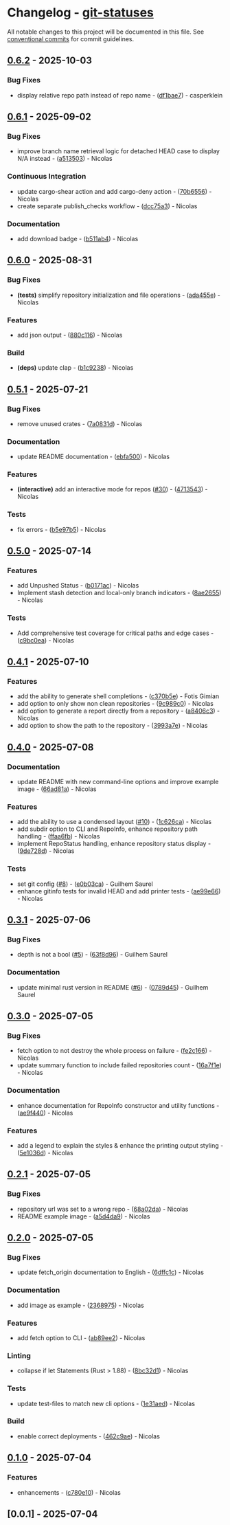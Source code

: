 # Changelog - [git-statuses](https://github.com/bircni/git-statuses)

All notable changes to this project will be documented in this file. See [conventional commits](https://www.conventionalcommits.org/) for commit guidelines.

## [0.6.2](https://github.com/bircni/git-statuses/compare/0.6.1..0.6.2) - 2025-10-03

### Bug Fixes

- display relative repo path instead of repo name - ([df1bae7](https://github.com/bircni/git-statuses/commit/df1bae753fd0361ec4ff49ea23257e7bb623572b)) - casperklein

## [0.6.1](https://github.com/bircni/git-statuses/compare/0.6.0..0.6.1) - 2025-09-02

### Bug Fixes

- improve branch name retrieval logic for detached HEAD case to display N/A instead - ([a513503](https://github.com/bircni/git-statuses/commit/a513503ab7a5ae551db377007d692a7d3c5718bc)) - Nicolas

### Continuous Integration

- update cargo-shear action and add cargo-deny action - ([70b6556](https://github.com/bircni/git-statuses/commit/70b65566e6c33de3aeefd554cf9b3b1c3012e664)) - Nicolas
- create separate publish_checks workflow - ([dcc75a3](https://github.com/bircni/git-statuses/commit/dcc75a39fce70c7edfe690331f901d0901b02bd7)) - Nicolas

### Documentation

- add download badge - ([b511ab4](https://github.com/bircni/git-statuses/commit/b511ab4a8e2d1fb3487a91813ec8a7524a1c126c)) - Nicolas

## [0.6.0](https://github.com/bircni/git-statuses/compare/0.5.1..0.6.0) - 2025-08-31

### Bug Fixes

- **(tests)** simplify repository initialization and file operations - ([ada455e](https://github.com/bircni/git-statuses/commit/ada455e68033b192eb3410a0f6bdad3356e76bd7)) - Nicolas

### Features

- add json output - ([880c116](https://github.com/bircni/git-statuses/commit/880c116c9b16a66d672fa00a0279dde8eeca666d)) - Nicolas

### Build

- **(deps)** update clap - ([b1c9238](https://github.com/bircni/git-statuses/commit/b1c9238be49fd2390119fa27d80793de307f7bab)) - Nicolas

## [0.5.1](https://github.com/bircni/git-statuses/compare/0.5.0..0.5.1) - 2025-07-21

### Bug Fixes

- remove unused crates - ([7a0831d](https://github.com/bircni/git-statuses/commit/7a0831d1f90131a68cbc23264b4cff33b1e804b4)) - Nicolas

### Documentation

- update README documentation - ([ebfa500](https://github.com/bircni/git-statuses/commit/ebfa5008495b82cfa28805334f18895dba1bf780)) - Nicolas

### Features

- **(interactive)** add an interactive mode for repos ([#30](https://github.com/bircni/git-statuses/issues/30)) - ([4713543](https://github.com/bircni/git-statuses/commit/47135430888ba26f54cf11c4056cb642b9830346)) - Nicolas

### Tests

- fix errors - ([b5e97b5](https://github.com/bircni/git-statuses/commit/b5e97b5a50b5c0a038c37b95e50eb743a801e23f)) - Nicolas

## [0.5.0](https://github.com/bircni/git-statuses/compare/0.4.1..0.5.0) - 2025-07-14

### Features

- add Unpushed Status - ([b0171ac](https://github.com/bircni/git-statuses/commit/b0171ac715b26b30a3069cc482d4d18bf551c8df)) - Nicolas
- Implement stash detection and local-only branch indicators - ([8ae2655](https://github.com/bircni/git-statuses/commit/8ae2655edda39cad056747790af22907be79b56c)) - Nicolas

### Tests

- Add comprehensive test coverage for critical paths and edge cases - ([c9bc0ea](https://github.com/bircni/git-statuses/commit/c9bc0eae4ca42176041f84d0900aabc6a462e3a6)) - Nicolas

## [0.4.1](https://github.com/bircni/git-statuses/compare/0.4.0..0.4.1) - 2025-07-10

### Features

- add the ability to generate shell completions - ([c370b5e](https://github.com/bircni/git-statuses/commit/c370b5e0c5fd2696aaa84fa3b6a9e8d5ef6a0995)) - Fotis Gimian
- add option to only show non clean repositories - ([9c989c0](https://github.com/bircni/git-statuses/commit/9c989c0b8b3b94549339b5256cdc28d7b6b8f50a)) - Nicolas
- add option to generate a report directly from a repository - ([a8406c3](https://github.com/bircni/git-statuses/commit/a8406c3acebd45aad8d42244495175dfd00cfa97)) - Nicolas
- add option to show the path to the repository - ([3993a7e](https://github.com/bircni/git-statuses/commit/3993a7eb7d5d549a94d32efe60c81a4cc05cf81e)) - Nicolas

## [0.4.0](https://github.com/bircni/git-statuses/compare/0.3.1..0.4.0) - 2025-07-08

### Documentation

- update README with new command-line options and improve example image - ([66ad81a](https://github.com/bircni/git-statuses/commit/66ad81a737652b95a2fad6095a57cecf3501d7d8)) - Nicolas

### Features

- add the ability to use a condensed layout ([#10](https://github.com/bircni/git-statuses/issues/10)) - ([1c626ca](https://github.com/bircni/git-statuses/commit/1c626ca0b423b45ffbe6db05df4fb630f1f3d843)) - Nicolas
- add subdir option to CLI and RepoInfo, enhance repository path handling - ([ffaa6fb](https://github.com/bircni/git-statuses/commit/ffaa6fbbfdff468a11c49c5c5ff0aba9f7f67d27)) - Nicolas
- implement RepoStatus handling, enhance repository status display - ([9de728d](https://github.com/bircni/git-statuses/commit/9de728d99d2f0fc76d115d0a632d9e2bdf27239b)) - Nicolas

### Tests

- set git config ([#8](https://github.com/bircni/git-statuses/issues/8)) - ([e0b03ca](https://github.com/bircni/git-statuses/commit/e0b03ca9677759b803970280c8840a44da0df8d8)) - Guilhem Saurel
- enhance gitinfo tests for invalid HEAD and add printer tests - ([ae99e66](https://github.com/bircni/git-statuses/commit/ae99e66846752dcf7f28a71b13e360bd6d2e57d1)) - Nicolas

## [0.3.1](https://github.com/bircni/git-statuses/compare/0.3.0..0.3.1) - 2025-07-06

### Bug Fixes

- depth is not a bool ([#5](https://github.com/bircni/git-statuses/issues/5)) - ([63f8d96](https://github.com/bircni/git-statuses/commit/63f8d9625feab551de4f7baf3e327b06f79b219f)) - Guilhem Saurel

### Documentation

- update minimal rust version in README ([#6](https://github.com/bircni/git-statuses/issues/6)) - ([0789d45](https://github.com/bircni/git-statuses/commit/0789d450554b7d5f30a38033f0b3a1640a68929d)) - Guilhem Saurel

## [0.3.0](https://github.com/bircni/git-statuses/compare/0.2.1..0.3.0) - 2025-07-05

### Bug Fixes

- fetch option to not destroy the whole process on failure - ([fe2c166](https://github.com/bircni/git-statuses/commit/fe2c166f74ccdb20bae0f8e146750017bcfe7f30)) - Nicolas
- update summary function to include failed repositories count - ([16a7f1e](https://github.com/bircni/git-statuses/commit/16a7f1ef8d7c4649154b1fbc78b094d60c57e307)) - Nicolas

### Documentation

- enhance documentation for RepoInfo constructor and utility functions - ([ae9f440](https://github.com/bircni/git-statuses/commit/ae9f44095dca59531abfa9bdc4257236acc026d9)) - Nicolas

### Features

- add a legend to explain the styles & enhance the printing output styling - ([5e1036d](https://github.com/bircni/git-statuses/commit/5e1036dd306066fad8ac5ab863ba01994935a985)) - Nicolas

## [0.2.1](https://github.com/bircni/git-statuses/compare/0.2.0..0.2.1) - 2025-07-05

### Bug Fixes

- repository url was set to a wrong repo - ([68a02da](https://github.com/bircni/git-statuses/commit/68a02da391d0edc42fcd81eaca3204c137b03cc3)) - Nicolas
- README example image - ([a5d4da9](https://github.com/bircni/git-statuses/commit/a5d4da9c41842d81a232abe94ce99c6d4bb8a745)) - Nicolas

## [0.2.0](https://github.com/bircni/git-statuses/compare/0.1.0..0.2.0) - 2025-07-05

### Bug Fixes

- update fetch_origin documentation to English - ([6dffc1c](https://github.com/bircni/git-statuses/commit/6dffc1c7e1829a7d68ea527ea89915f34ad421d9)) - Nicolas

### Documentation

- add image as example - ([2368975](https://github.com/bircni/git-statuses/commit/2368975b09f133c18299b09137e21147c709f2c2)) - Nicolas

### Features

- add fetch option to CLI - ([ab89ee2](https://github.com/bircni/git-statuses/commit/ab89ee2247483002cbf137cca5f3c94835fa6941)) - Nicolas

### Linting

- collapse if let Statements (Rust > 1.88) - ([8bc32d1](https://github.com/bircni/git-statuses/commit/8bc32d1bd47d2a9e48f1408a9137213bae925912)) - Nicolas

### Tests

- update test-files to match new cli options - ([1e31aed](https://github.com/bircni/git-statuses/commit/1e31aed7984ab8a2a9118138d6a1511e060e1e30)) - Nicolas

### Build

- enable correct deployments - ([462c9ae](https://github.com/bircni/git-statuses/commit/462c9ae71c957b72ec276a45a0f84cb653c7b047)) - Nicolas

## [0.1.0](https://github.com/bircni/git-statuses/compare/0.0.1..0.1.0) - 2025-07-04

### Features

- enhancements - ([c780e10](https://github.com/bircni/git-statuses/commit/c780e1031ef1c0f577f46a2f2470e1e91e0412ca)) - Nicolas

## [0.0.1] - 2025-07-04
